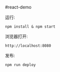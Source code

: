 #react-demo

运行:  
    
    npm install & npm start
    
浏览器打开:

    http://localhost:8080
    
发布:

    npm run deploy